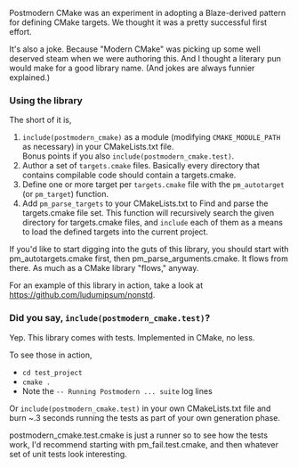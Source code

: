 Postmodern CMake was an experiment in adopting a Blaze-derived pattern for
defining CMake targets. We thought it was a pretty successful first effort.

It's also a joke. Because "Modern CMake" was picking up some well deserved steam
when we were authoring this. And I thought a literary pun would make for a good
library name. (And jokes are always funnier explained.)

### Using the library

The short of it is,
1. `include(postmodern_cmake)` as a module (modifying `CMAKE_MODULE_PATH` as
   necessary) in your CMakeLists.txt file.  
   Bonus points if you also `include(postmodern_cmake.test)`.
2. Author a set of `targets.cmake` files. Basically every directory that
   contains compilable code should contain a targets.cmake.
3. Define one or more target per `targets.cmake` file with the `pm_autotarget`
   (or `pm_target`) function.
4. Add `pm_parse_targets` to your CMakeLists.txt to Find and parse the
   targets.cmake file set. This function will recursively search the given
   directory for targets.cmake files, and `include` each of them as a means
   to load the defined targets into the current project.

If you'd like to start digging into the guts of this library, you should start
with pm_autotargets.cmake first, then pm_parse_arguments.cmake. It flows from
there. As much as a CMake library "flows," anyway.

For an example of this library in action, take a look at
https://github.com/ludumipsum/nonstd.

### Did you say, `include(postmodern_cmake.test)`?

Yep. This library comes with tests. Implemented in CMake, no less.

To see those in action,
- `cd test_project`
- `cmake .`
- Note the `-- Running Postmodern ... suite` log lines

Or `include(postmodern_cmake.test)` in your own CMakeLists.txt file and burn ~.3
seconds running the tests as part of your own generation phase.

postmodern_cmake.test.cmake is just a runner so to see how the tests work, I'd
recommend starting with pm_fail.test.cmake, and then whatever set of unit tests
look interesting.
